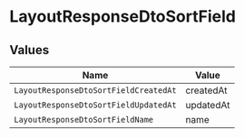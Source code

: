 # LayoutResponseDtoSortField


## Values

| Name                                  | Value                                 |
| ------------------------------------- | ------------------------------------- |
| `LayoutResponseDtoSortFieldCreatedAt` | createdAt                             |
| `LayoutResponseDtoSortFieldUpdatedAt` | updatedAt                             |
| `LayoutResponseDtoSortFieldName`      | name                                  |